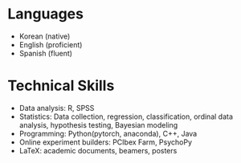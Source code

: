 # Languages
* Korean (native)
* English (proficient)
* Spanish (fluent)

# Technical Skills
* Data analysis: R, SPSS
* Statistics: Data collection, regression, classification, ordinal data analysis, hypothesis testing, Bayesian modeling
* Programming: Python(pytorch, anaconda), C++, Java
* Online experiment builders: PCIbex Farm, PsychoPy
* LaTeX: academic documents, beamers, posters
